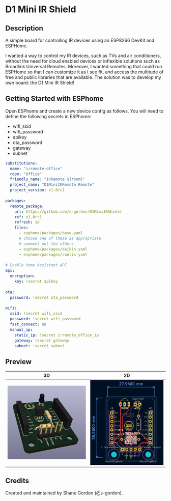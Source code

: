 # D1 Mini IR Shield

## Description

A simple board for controlling IR devices using an ESP8266 DevKit and ESPHome.

I wanted a way to control my IR devices, such as TVs and air conditioners, without the need for cloud enabled devices or inflexible solutions such as Broadlink Universal Remotes. Moreover, I wanted something that could run ESPHome so that I can customize it as I see fit, and access the multitude of free and public libraries that are available. The solution was to develop my own board: the D1 Mini IR Shield!

## Getting Started with ESPhome

Open ESPhome and create a new device config as follows. You will need to define the following secrets in ESPhome:

- wifi_ssid
- wifi_password
- apikey
- ota_password
- gateway
- subnet

```yaml
substitutions:
  name: "irremote-office"
  room: "Office"
  friendly_name: "IRRemote ${room}"
  project_name: "D1MiniIRRemote.Remote"
  project_version: v1.0rc1

packages:
  remote_package:
    url: https://github.com/s-gordon/D1MiniIRShield
    ref: v1.0rc1
    refresh: 1d
    files:
      - esphome/packages/base.yaml
      # choose one of these as appropriate
      # comment out the others
      - esphome/packages/daikin.yaml
      - esphome/packages/coolix.yaml

# Enable Home Assistant API
api:
  encryption:
    key: !secret apikey

ota:
  password: !secret ota_password

wifi:
  ssid: !secret wifi_ssid
  password: !secret wifi_password
  fast_connect: on
  manual_ip:
    static_ip: !secret irremote_office_ip
    gateway: !secret gateway
    subnet: !secret subnet
```

## Preview

| 3D | 2D |
| -- | -- |
| ![3-dimensional view](/images/PCB.png) | ![2-dimensional view](/images/PCB-2d.png) |

## Credits

Created and maintained by Shane Gordon (@s-gordon).
